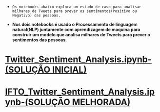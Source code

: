 - `Os notebooks abaixo explora um estudo de caso para analisar milhares de Tweets para prever os sentimentos(Positivo ou  Negativo) das pessoas.`

- **Nos dois notebooks é usado o Processamento de linguagem natural(NLP) juntamente com aprendizagem de maquina para construir um modelo que analisa milhares de Tweets para prever o sentimentos das pessoas.**

# [Twitter_Sentiment_Analysis.ipynb-(SOLUÇÃO INICIAL)](https://github.com/JefteLG/Twitter_Sentiment_Analysis/blob/main/Notebooks/1_Primeira_Solucao/twitter_sentiment_analysis.ipynb)

# [IFTO_Twitter_Sentiment_Analysis.ipynb-(SOLUÇÃO MELHORADA)](https://github.com/JefteLG/Twitter_Sentiment_Analysis/blob/main/Notebooks/2_Solucao_Melhorada/IFTO_twitter_sentiment_analysis.ipynb)
